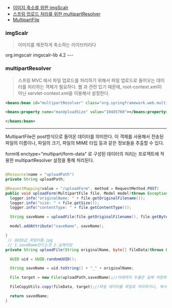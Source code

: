 - [이미지 축소를 위한 imgScalr](#imgscalr)
- [스프링 업로드 처리를 위한 multipartResolver](#multipartresolver)
- [MultipartFile](#multipartfile)

### imgScalr

> 이미지를 꺠끗하게 축소하는 라이브러리다

<dependency>
			<groupId>org.imgscalr</groupId>
			<artifactId>imgscalr-lib</artifactId>
			<version>4.2</version>
		</dependency>
---

### multipartResolver

> 스프링 MVC 에서 파일 업로드를 처리하기 위해서 파일 업로드로 들어오는 데이터를 처리하는 객체가 필요하다.
> 웹 과 관련 있기 때문에, root-context.xml이 아닌 servlet-context.xml을 이용해서 설정한다.

```xml
<beans:bean id="multipartResolver" class="org.springframework.web.multipart.commons.CommonsMultipartResolver">

<beans:property name="maxUploadSize" value="10485760"></beans:property>

</beans:bean>

```
---

MultipartFile은 post방식으로 들어온 데이터를 의미한다.
이 객체를 사용해서 전송된 파일의 이름이나, 파일의 크기, 파일의  MIME 타입 등과 같은 정보들을 추출할 수 있다.

form에 enctype="multipart/form-data"
로 구성된 데이터의 처리는 프로젝트에 적용한 multipartResolver 설정을 통해 처리된다.


```java

@Resource(name = "uploadPath")
private String uploadPath;

@RequestMapping(value = "/uploadForm", method = RequestMethod.POST)
public void uploadForm(MultipartFile file, Model model)throws Exception{
  logger.info("originalName: " + file.getOriginalFilename());
  logger.info("size: " + file.getSize());
  logger.info("contentType: " + file.getContentType());

  String saveName = uploadFile(file.getOriginalFilename(), file.getBytes());

  model.addAttribute("saveName", saveName);

}
 // UUID값_파일이름.jpg
 // 1.saveName만드는것 2.실제저장
private String uploadFile(String originalName, byte[] fileData)throws Exception{

  UUID uid = UUID.randomUUID();

  String saveName = uid.toString() + "_" + originalName;

  File target = new File(uploadPath,savedName);//아래까지 두줄은 실제 저장하는 로직

  FileCopyUtils.copy(fileData, target);//파일 데이터를 파일로 처리하거나, 복사하는 등의 작업에 유용하게 사용됨.

  return savedName;
}
```

